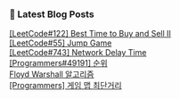 

### 📕 Latest Blog Posts   

<a href ="https://gilbert9172.tistory.com/66"> [LeetCode#122] Best Time to Buy and Sell II </a> <br><a href ="https://gilbert9172.tistory.com/65"> [LeetCode#55] Jump Game </a> <br><a href ="https://gilbert9172.tistory.com/64"> [LeetCode#743] Network Delay Time </a> <br><a href ="https://gilbert9172.tistory.com/63"> [Programmers#49191] 순위 </a> <br><a href ="https://gilbert9172.tistory.com/62"> Floyd Warshall 알고리즘 </a> <br><a href ="https://gilbert9172.tistory.com/60"> [Programmers] 게임 맵 최단거리 </a> <br>